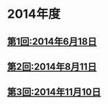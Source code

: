 # 2014年度

## [第1回:2014年6月18日](2014-06-18.md)
## [第2回:2014年8月11日](2014-08-11.md)
## [第3回:2014年11月10日](2014-11-10.md)
